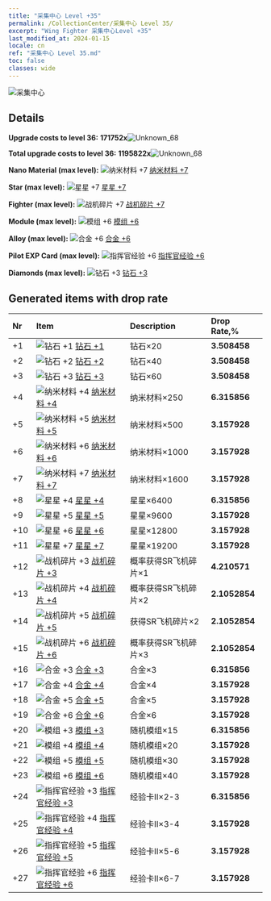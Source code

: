 ```yaml
---
title: "采集中心 Level +35"
permalink: /CollectionCenter/采集中心 Level 35/
excerpt: "Wing Fighter 采集中心Level +35"
last_modified_at: 2024-01-15
locale: cn
ref: "采集中心 Level 35.md"
toc: false
classes: wide
---
```



  ![采集中心](/images/bh_img6.png)

## Details

 **Upgrade costs to level 36:** **171752x**![Unknown_68](/images/item/bh_img25_p.png)

 **Total upgrade costs to level 36:** **1195822x**![Unknown_68](/images/item/bh_img25_p.png)

 **Nano Material (max level):** ![纳米材料 +7](/images/cc/CC_Nano_Material_5_p.png) [纳米材料 +7](/cn/CollectionCenter/纳米材料_7/)

 **Star (max level):** ![星星 +7](/images/cc/CC_Star_5_p.png) [星星 +7](/cn/CollectionCenter/星星_7/)

 **Fighter (max level):** ![战机碎片 +7](/images/cc/CC_Fighter_Shard_5_p.png) [战机碎片 +7](/cn/CollectionCenter/战机碎片_7/)

 **Module (max level):** ![模组 +6](/images/cc/CC_Module_5_p.png) [模组 +6](/cn/CollectionCenter/模组_6/)

 **Alloy (max level):** ![合金 +6](/images/cc/CC_Alloy_Plate_5_p.png) [合金 +6](/cn/CollectionCenter/合金_6/)

 **Pilot EXP Card (max level):** ![指挥官经验 +6](/images/cc/CC_Pilot_EXP_Card_5_p.png) [指挥官经验 +6](/cn/CollectionCenter/指挥官经验_6/)

 **Diamonds (max level):** ![钻石 +3](/images/cc/CC_Diamond_3_p.png) [钻石 +3](/cn/CollectionCenter/钻石_3/)

## Generated items with drop rate

  |  Nr |     Item   |    Description   |  Drop Rate,% |
  |:----|:-----------|:-----------------|:-------------|
  | +1 | ![钻石 +1](/images/cc/CC_Diamond_1_p.png) [钻石 +1](/cn/CollectionCenter/钻石_1/) | 钻石×20 | **3.508458** |
  | +2 | ![钻石 +2](/images/cc/CC_Diamond_2_p.png) [钻石 +2](/cn/CollectionCenter/钻石_2/) | 钻石×40 | **3.508458** |
  | +3 | ![钻石 +3](/images/cc/CC_Diamond_3_p.png) [钻石 +3](/cn/CollectionCenter/钻石_3/) | 钻石×60 | **3.508458** |
  | +4 | ![纳米材料 +4](/images/cc/CC_Nano_Material_4_p.png) [纳米材料 +4](/cn/CollectionCenter/纳米材料_4/) | 纳米材料×250 | **6.315856** |
  | +5 | ![纳米材料 +5](/images/cc/CC_Nano_Material_5_p.png) [纳米材料 +5](/cn/CollectionCenter/纳米材料_5/) | 纳米材料×500 | **3.157928** |
  | +6 | ![纳米材料 +6](/images/cc/CC_Nano_Material_5_p.png) [纳米材料 +6](/cn/CollectionCenter/纳米材料_6/) | 纳米材料×1000 | **3.157928** |
  | +7 | ![纳米材料 +7](/images/cc/CC_Nano_Material_5_p.png) [纳米材料 +7](/cn/CollectionCenter/纳米材料_7/) | 纳米材料×1600 | **3.157928** |
  | +8 | ![星星 +4](/images/cc/CC_Star_4_p.png) [星星 +4](/cn/CollectionCenter/星星_4/) | 星星×6400 | **6.315856** |
  | +9 | ![星星 +5](/images/cc/CC_Star_5_p.png) [星星 +5](/cn/CollectionCenter/星星_5/) | 星星×9600 | **3.157928** |
  | +10 | ![星星 +6](/images/cc/CC_Star_5_p.png) [星星 +6](/cn/CollectionCenter/星星_6/) | 星星×12800 | **3.157928** |
  | +11 | ![星星 +7](/images/cc/CC_Star_5_p.png) [星星 +7](/cn/CollectionCenter/星星_7/) | 星星×19200 | **3.157928** |
  | +12 | ![战机碎片 +3](/images/cc/CC_Fighter_Shard_3_p.png) [战机碎片 +3](/cn/CollectionCenter/战机碎片_3/) | 概率获得SR飞机碎片×1 | **4.210571** |
  | +13 | ![战机碎片 +4](/images/cc/CC_Fighter_Shard_4_p.png) [战机碎片 +4](/cn/CollectionCenter/战机碎片_4/) | 概率获得SR飞机碎片×2 | **2.1052854** |
  | +14 | ![战机碎片 +5](/images/cc/CC_Fighter_Shard_5_p.png) [战机碎片 +5](/cn/CollectionCenter/战机碎片_5/) | 获得SR飞机碎片×2 | **2.1052854** |
  | +15 | ![战机碎片 +6](/images/cc/CC_Fighter_Shard_5_p.png) [战机碎片 +6](/cn/CollectionCenter/战机碎片_6/) | 概率获得SR飞机碎片×3 | **2.1052854** |
  | +16 | ![合金 +3](/images/cc/CC_Alloy_Plate_3_p.png) [合金 +3](/cn/CollectionCenter/合金_3/) | 合金×3 | **6.315856** |
  | +17 | ![合金 +4](/images/cc/CC_Alloy_Plate_4_p.png) [合金 +4](/cn/CollectionCenter/合金_4/) | 合金×4 | **3.157928** |
  | +18 | ![合金 +5](/images/cc/CC_Alloy_Plate_5_p.png) [合金 +5](/cn/CollectionCenter/合金_5/) | 合金×5 | **3.157928** |
  | +19 | ![合金 +6](/images/cc/CC_Alloy_Plate_5_p.png) [合金 +6](/cn/CollectionCenter/合金_6/) | 合金×6 | **3.157928** |
  | +20 | ![模组 +3](/images/cc/CC_Module_3_p.png) [模组 +3](/cn/CollectionCenter/模组_3/) | 随机模组×15 | **6.315856** |
  | +21 | ![模组 +4](/images/cc/CC_Module_4_p.png) [模组 +4](/cn/CollectionCenter/模组_4/) | 随机模组×20 | **3.157928** |
  | +22 | ![模组 +5](/images/cc/CC_Module_5_p.png) [模组 +5](/cn/CollectionCenter/模组_5/) | 随机模组×30 | **3.157928** |
  | +23 | ![模组 +6](/images/cc/CC_Module_5_p.png) [模组 +6](/cn/CollectionCenter/模组_6/) | 随机模组×40 | **3.157928** |
  | +24 | ![指挥官经验 +3](/images/cc/CC_Pilot_EXP_Card_3_p.png) [指挥官经验 +3](/cn/CollectionCenter/指挥官经验_3/) | 经验卡II×2-3 | **6.315856** |
  | +25 | ![指挥官经验 +4](/images/cc/CC_Pilot_EXP_Card_4_p.png) [指挥官经验 +4](/cn/CollectionCenter/指挥官经验_4/) | 经验卡II×3-4 | **3.157928** |
  | +26 | ![指挥官经验 +5](/images/cc/CC_Pilot_EXP_Card_5_p.png) [指挥官经验 +5](/cn/CollectionCenter/指挥官经验_5/) | 经验卡II×5-6 | **3.157928** |
  | +27 | ![指挥官经验 +6](/images/cc/CC_Pilot_EXP_Card_5_p.png) [指挥官经验 +6](/cn/CollectionCenter/指挥官经验_6/) | 经验卡II×6-7 | **3.157928** |


